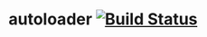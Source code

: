 autoloader [![Build Status](https://travis-ci.org/collectivism/autoloader.svg?branch=master)](https://travis-ci.org/collectivism/autoloader)
============
